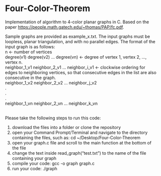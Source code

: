 # Four-Color-Theorem
Implementation of algorithm to 4-color planar graphs in C. Based on the paper https://people.math.gatech.edu/~thomas/PAP/fc.pdf. 

Sample graphs are provided as example_x.txt. The input graphs must be loopless, planar triangulation, and with no parallel edges. The format of the input graph is as follows: <br/>
n <- number of vertices <br/>
degree(v1) degree(v2) … degree(vn) <- degree of vertex 1, vertex 2, …, vertex n. <br/>
neighbor_1_v1 neighbor_2_v1 … neighbor_i_v1 <- clockwise ordering for edges to neighboring vertices, so that consecutive edges in the list are also consecutive in the graph.  <br/>
neighbor_1_v2 neighbor_2_v2 … neighbor_j_v2  <br/>
. <br/>
. <br/>
. <br/>
neighbor_1_vn neighbor_2_vn … neighbor_k_vn <br/>
<br/>

Please take the following steps to run this code:
1. download the files into a folder or clone the repository
2. open your Command Prompt/Terminal and navigate to the directory containing the files, such as: cd ~/Desktop/Four-Color-Theorem
3. open your graph.c file and scroll to the main function at the bottom of the file
4. change the text inside read_graph(“test.txt”) to the name of the file containing your graph 
5. compile your code: gcc -o graph graph.c
6. run your code: ./graph
